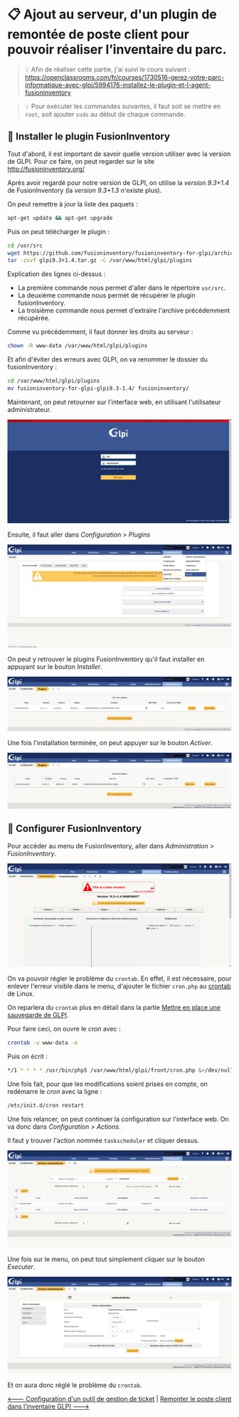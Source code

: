 # :clipboard: Ajout au serveur, d'un plugin de remontée de poste client pour pouvoir réaliser l’inventaire du parc.

> :bulb: Afin de réaliser cette partie, j'ai suivi le cours suivant : https://openclassrooms.com/fr/courses/1730516-gerez-votre-parc-informatique-avec-glpi/5994176-installez-le-plugin-et-l-agent-fusioninventory

> :bulb: Pour exécuter les commandes suivantes, il faut soit se mettre en ``root``, soit ajouter `sudo` au début de chaque commande.

## :minidisc: Installer le plugin FusionInventory

Tout d'abord, il est important de savoir quelle version utiliser avec la version de GLPI. Pour ce faire, on peut regarder sur le site http://fusioninventory.org/

Après avoir regardé pour notre version de GLPI, on utilise la *version 9.3+1.4* de FusionInventory (la *version 9.3+1.3* n'existe plus).

On peut remettre à jour la liste des paquets :

```sh
apt-get update && apt-get upgrade
```

Puis on peut télécharger le plugin :

```sh
cd /usr/src
wget https://github.com/fusioninventory/fusioninventory-for-glpi/archive/glpi9.3+1.4.tar.gz
tar -zxvf glpi9.3+1.4.tar.gz -C /var/www/html/glpi/plugins 
```

Explication des lignes ci-dessus :
- La première commande nous permet d'aller dans le répertoire `usr/src`.
- La deuxième commande nous permet de récupérer le plugin fusionInventory.
- La troisième commande nous permet d'extraire l'archive précédemment récupérée.

Comme vu précédemment, il faut donner les droits au serveur :

```sh
chown -R www-data /var/www/html/glpi/plugins
```

Et afin d'éviter des erreurs avec GLPI, on va renommer le dossier du fusionInventory :

```sh
cd /var/www/html/glpi/plugins
mv fusioninventory-for-glpi-glpi9.3-1.4/ fusioninventory/
```

Maintenant, on peut retourner sur l'interface web, en utilisant l'utilisateur administrateur.

![glpiinstall4](./img/configuration_GLPI/installation/2021-09-14-153820.jpg)

Ensuite, il faut aller dans *Configuration > Plugins*

![glpiinstall4](./img/configuration_fusion/installation/2021-09-14-153952.jpg)

On peut y retrouver le plugins FusionInventory qu'il faut installer en appuyant sur le bouton *Installer*.

![glpiinstall4](./img/configuration_fusion/installation/2021-09-14-154111.jpg)

Une fois l'installation terminée, on peut appuyer sur le bouton *Activer*.

![glpiinstall4](./img/configuration_fusion/installation/2021-09-14-154521.jpg)

## :minidisc: Configurer FusionInventory

Pour accéder au menu de FusionInventory, aller dans *Administration > FusionInventory*.

![glpiinstall4](./img/configuration_fusion/installation/2021-09-14-160445.jpg)

On va pouvoir régler le problème du ``crontab``. En effet, il est nécessaire, pour enlever l'erreur visible dans le menu, d'ajouter le fichier ``cron.php`` au [crontab](./definition#crontab) de Linux.

On reparlera du `crontab` plus en détail dans la partie [Mettre en place une sauvegarde de GLPI](./).

Pour faire ceci, on ouvre le *cron* avec :

```sh
crontab -u www-data -e
```
Puis on écrit :

```sh
*/1 * * * * /usr/bin/php5 /var/www/html/glpi/front/cron.php &>/dev/null
```
Une fois fait, pour que les modifications soient prises en compte, on redémarre le *cron* avec la ligne :

```sh
/etc/init.d/cron restart
```

Une fois relancer, on peut continuer la configuration sur l'interface web. On va donc dans *Configuration > Actions*.

Il faut y trouver l'action nommée ``taskscheduler`` et cliquer dessus.

![taskscheduler](./img/configuration_fusion/installation/2021-09-14-161342.jpg)

Une fois sur le menu, on peut tout simplement cliquer sur le bouton *Executer*.

![taskscheduler](./img/configuration_fusion/installation/2021-09-14-161434.jpg)

Et on aura donc réglé le problème du `crontab`.

[<--- Configuration d'un outil de gestion de ticket](./config_glpi.md) | [Remonter le poste client dans l’inventaire GLPI --->](./config_fusioninv_agent.md)